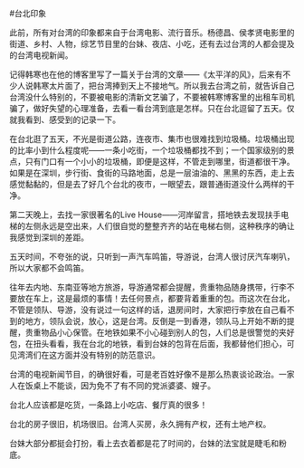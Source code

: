 #台北印象

此前，所有对台湾的印象都来自于台湾电影、流行音乐。杨德昌、侯孝贤电影里的街道、乡村、人物，综艺节目里的台妹、夜店、小吃，还有去过台湾的人都会提及的台湾电视新闻。

记得韩寒也在他的博客里写了一篇关于台湾的文章——《太平洋的风》，后来有不少人说韩寒太片面了，把台湾捧到天上不接地气。所以我去台湾之前，就告诉自己台湾没什么特别的，不要被电影的清新文艺骗了，不要被韩寒博客里的出租车司机骗了，做好失望的心理准备，去看一看台湾到底是怎样。只在台北逗留了五天。仅就我看到、感受到的记录一下。

在台北逛了五天，不光是街道公路，连夜市、集市也很难找到垃圾桶。垃圾桶出现的比率小到什么程度呢——一条小吃街，一个垃圾桶都找不到；一个国家级别的景点，只有门口有一个小小的垃圾桶，即便是这样，不管走到哪里，街道都很干净。如果是在深圳，步行街、食街的马路地面，总是一层油油的、黑黑的东西，走上去感觉黏黏的，但是去了好几个台北的夜市，一眼望去，跟普通街道没什么两样的干净。

第二天晚上，去找一家很著名的Live House——河岸留言，搭地铁去发现扶手电梯的左侧永远是空出来，人们很自觉的整整齐齐的站在电梯右侧，这种秩序的确让我感觉到深圳的差距。

五天时间，不夸张的说，只听到一声汽车鸣笛，导游说，台湾人很讨厌汽车喇叭，所以大家都不会鸣笛。

往年去内地、东南亚等地方旅游，导游通常都会提醒，贵重物品随身携带，行李不要放在车上，这是最烦的事情！去任何景点，都要背着重重的包。而这次在台北，不管是领队、导游，没有说过一句这样的话，退房间时，大家把行李放在自己看不到的地方，领队会说，放心，这是台湾。反倒是一到香港，领队马上开始不断的提醒，贵重物品小心保管。在地铁如果不小心碰到别人的包，人们总是很警觉的夹好包，在扭头看看，我在台北的地铁，看到台妹的包背在后面，我都替他们担心，可见湾湾们在这方面并没有特别的防范意识。

台湾的电视新闻节目，的确很好看，可是老百姓好像不是那么热衷谈论政治。一家人在饭桌上不能谈，因为免不了有不同的党派婆婆、嫂子。

台北人应该都是吃货，一条路上小吃店、餐厅真的很多！

台北的房子很旧，机场很旧。台湾人买房，永久拥有产权，还有土地产权。

台妹大部分都挺会打扮，看上去衣着都是花了时间的，台妹的法宝就是睫毛和粉底。